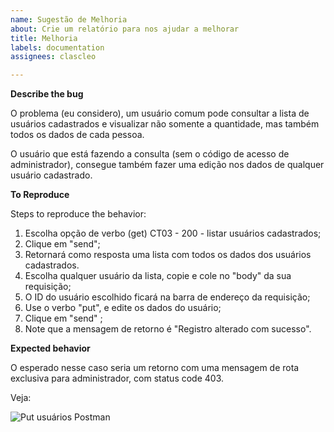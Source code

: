 ```yaml
---
name: Sugestão de Melhoria
about: Crie um relatório para nos ajudar a melhorar
title: Melhoria
labels: documentation
assignees: clascleo

---
```


**Describe the bug**

O problema (eu considero), um usuário comum pode consultar a lista de usuários cadastrados e visualizar não somente a quantidade, mas também todos os dados de cada pessoa.

O usuário que está fazendo a consulta (sem o código de acesso de administrador), consegue também fazer uma edição nos dados de qualquer usuário cadastrado.

**To Reproduce**

Steps to reproduce the behavior:

1. Escolha opção de verbo (get) CT03 - 200 - listar usuários cadastrados;
2. Clique em "send";
3. Retornará como resposta uma lista com todos os dados dos usuários cadastrados.
4. Escolha qualquer usuário da lista, copie e cole no "body" da sua requisição;
5. O ID do usuário escolhido ficará na barra de endereço da requisição;
6. Use o verbo "put", e edite os dados do usuário;
7. Clique em "send" ;
8. Note que a mensagem de retorno é "Registro alterado com sucesso".

**Expected behavior**

O esperado nesse caso seria um retorno com uma mensagem de rota exclusiva para administrador, com status code 403.
 
Veja:

![Put usuários Postman](https://user-images.githubusercontent.com/109304734/188421289-a7925b7a-fb7d-4532-ad7e-95a37dffbd05.png)
